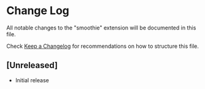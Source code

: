 # Change Log

All notable changes to the "smoothie" extension will be documented in this file.

Check [Keep a Changelog](http://keepachangelog.com/) for recommendations on how to structure this file.

## [Unreleased]

- Initial release